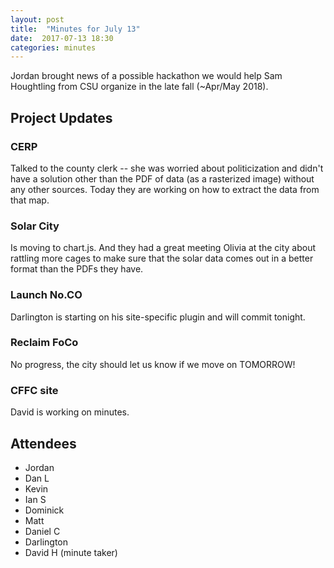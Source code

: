 ```yaml
---
layout: post
title:  "Minutes for July 13"
date:  2017-07-13 18:30
categories: minutes
---
```


Jordan brought news of a possible hackathon we would help Sam Houghtling from CSU organize in the late fall (~Apr/May 2018).

## Project Updates

### CERP

Talked to the county clerk -- she was worried about politicization and didn't have a solution other than the PDF of data
(as a rasterized image) without any other sources. Today they are working on how to extract the data from that map.

### Solar City

Is moving to chart.js. And they had a great meeting Olivia at the city about rattling more cages to make sure that the solar data comes
out in a better format than the PDFs they have.

### Launch No.CO

Darlington is starting on his site-specific plugin and will commit tonight.

### Reclaim FoCo

No progress, the city should let us know if we move on TOMORROW!

### CFFC site

David is working on minutes.
  
## Attendees

- Jordan
- Dan L
- Kevin
- Ian S
- Dominick
- Matt
- Daniel C
- Darlington
- David H (minute taker)

